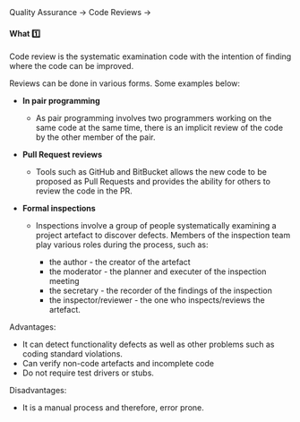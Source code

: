 <link rel="stylesheet" href="{{baseUrl}}/css/textbook.css">

<div class="website-content">

<div id="path">Quality Assurance &rarr; Code Reviews &rarr;</div>

<div id="title">

#### What :one:

</div>

<div id="body">

Code review is the systematic examination code with the intention of finding where the code can be improved.

Reviews can be done in various forms. Some examples below:

* **In pair programming**

  * As pair programming involves two programmers working on the same code at the same time, there is an implicit review of the code by the other member of the pair.

* **Pull Request reviews**

  * Tools such as GitHub and BitBucket allows the new code to be proposed as Pull Requests and provides the ability for others to review the code in the PR.

* **Formal inspections**

  * Inspections involve a group of people systematically examining a project artefact to discover defects. Members of the inspection team play various roles during the process, such as:

    * the author - the creator of the artefact
    * the moderator - the planner and executer of the inspection meeting
    * the secretary - the recorder of the findings of the inspection
    * the inspector/reviewer - the one who inspects/reviews the artefact.

Advantages:

* It can detect functionality defects as well as other problems such as coding standard violations.
* Can verify non-code artefacts and incomplete code
* Do not require test drivers or stubs.

Disadvantages:

* It is a manual process and therefore, error prone.

</div>

<div id="extras">
<div>

</div>
